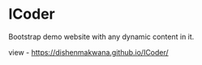 # ICoder
Bootstrap demo website with any dynamic content in it.

view - https://dishenmakwana.github.io/ICoder/

